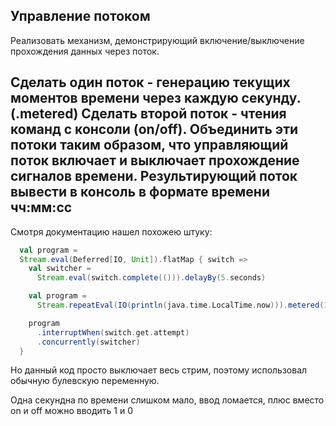 Управление потоком
---
Реализовать механизм, демонстрирующий включение/выключение прохождения данных через поток.

Сделать один поток - генерацию текущих моментов времени через каждую секунду.(.metered)
Сделать второй поток - чтения команд с консоли (on/off).
Объединить эти потоки таким образом, что управляющий поток включает и выключает прохождение сигналов времени.
Результирующий поток вывести в консоль в формате времени чч:мм:сс
---
Смотря документацию нашел похожею штуку: 
```scala
  val program =
  Stream.eval(Deferred[IO, Unit]).flatMap { switch =>
    val switcher =
      Stream.eval(switch.complete(())).delayBy(5.seconds)

    val program =
      Stream.repeatEval(IO(println(java.time.LocalTime.now))).metered(1.second)

    program
      .interruptWhen(switch.get.attempt)
      .concurrently(switcher)
  }
```
Но данный код просто выключает весь стрим, поэтому использовал обычную булевскую переменную.

Одна секундна по времени слишком мало, ввод ломается, плюс вместо on и off можно вводить 1 и 0